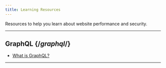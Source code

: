 ```yaml
---
title: Learning Resources
---
```


Resources to help you learn about website performance and security.

---

## GraphQL {/*graphql*/}

- <a href="/applications/what_is_graphql">What is GraphQL?</a>

---
